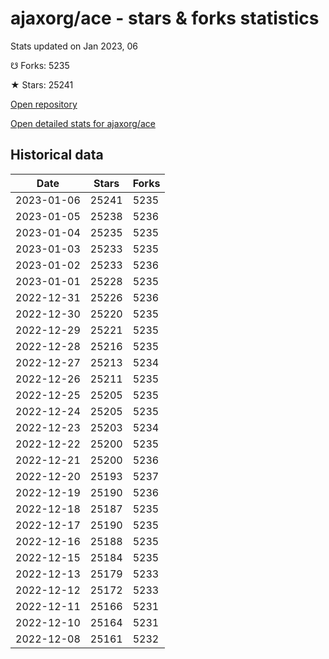 # ajaxorg/ace - stars & forks statistics

Stats updated on Jan 2023, 06

☋ Forks: 5235

★ Stars: 25241

[Open repository](https://github.com/ajaxorg/ace)

[Open detailed stats for ajaxorg/ace](https://reviewgithub.com/rep/ajaxorg/ace)

## Historical data
| Date | Stars | Forks |
|------|-------|-------|
| 2023-01-06 | 25241 | 5235 | 
| 2023-01-05 | 25238 | 5236 | 
| 2023-01-04 | 25235 | 5235 | 
| 2023-01-03 | 25233 | 5235 | 
| 2023-01-02 | 25233 | 5236 | 
| 2023-01-01 | 25228 | 5235 | 
| 2022-12-31 | 25226 | 5236 | 
| 2022-12-30 | 25220 | 5235 | 
| 2022-12-29 | 25221 | 5235 | 
| 2022-12-28 | 25216 | 5235 | 
| 2022-12-27 | 25213 | 5234 | 
| 2022-12-26 | 25211 | 5235 | 
| 2022-12-25 | 25205 | 5235 | 
| 2022-12-24 | 25205 | 5235 | 
| 2022-12-23 | 25203 | 5234 | 
| 2022-12-22 | 25200 | 5235 | 
| 2022-12-21 | 25200 | 5236 | 
| 2022-12-20 | 25193 | 5237 | 
| 2022-12-19 | 25190 | 5236 | 
| 2022-12-18 | 25187 | 5235 | 
| 2022-12-17 | 25190 | 5235 | 
| 2022-12-16 | 25188 | 5235 | 
| 2022-12-15 | 25184 | 5235 | 
| 2022-12-13 | 25179 | 5233 | 
| 2022-12-12 | 25172 | 5233 | 
| 2022-12-11 | 25166 | 5231 | 
| 2022-12-10 | 25164 | 5231 | 
| 2022-12-08 | 25161 | 5232 | 

